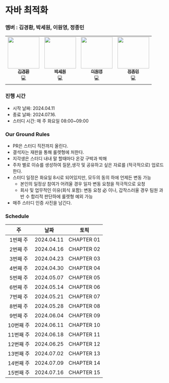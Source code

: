# 자바 최적화

### 멤버 : 김경환, 박세원, 이원영, 정종민

<table>
    <td align="center"><a href="https://github.com/kh0712"><img src="https://github.com/kh0712.png" width="100px;" alt=""/><br /><sub><b>김경환</b></sub></a><br />💻</a></td>
    <td align="center"><a href="https://github.com/wonlog-g"><img src="https://github.com/wonlog-g.png" width="100px;" alt=""/><br /><sub><b>박세원</b></sub></a><br />💻</a></td>
    <td align="center"><a href="https://github.com/210-reverof"><img src="https://github.com/210-reverof.png" width="100px;" alt=""/><br /><sub><b>이원영</b></sub></a><br />💻</a></td>
    <td align="center"><a href="https://github.com/alertjjm"><img src="https://github.com/alertjjm.png" width="100px;" alt=""/><br /><sub><b>정종민</b></sub></a><br />💻</a></td>
  </tr>
</table>

### 진행 시간

* 시작 날짜: 2024.04.11
* 종료 날짜: 2024.07.16.
* 스터디 시간: 매 주 화요일 08:00~09:00

### Our Ground Rules

- PR은 스터디 직전까지 올린다.
- 결석자는 재판을 통해 룰렛형에 처한다.
- 지각생은 스터디 내내 말 할때마다 온갖 구박과 박해
- 주차 별로 이슈를 생성하여 질문,생각 및 공유하고 싶은 자료를 (적극적으로) 업로드한다.
- 스터디 일정은 화요일 8시로 되어있지만, 모두의 동의 하에 언제든 변동 가능
  - 본인의 일정상 참여가 어려울 경우 일자 변동 요청을 적극적으로 요청 
  - 회사 및 업무적인 이유(회식 포함): 변동 요청 必 이나, 갑작스러울 경우 팀원 과반 수 합리적 판단하에 룰렛형 예외 가능 
- 매주 스터디 인증 사진을 남긴다.


### Schedule

|   주    |     날짜     |        토픽        
|:------:|:----------:|:----------------:|
| 1번째 주  | 2024.04.11 |    CHAPTER 01    |
| 2번째 주  | 2024.04.16 |    CHAPTER 02    |
| 3번째 주  | 2024.04.23 |    CHAPTER 03    |
| 4번째 주  | 2024.04.30 |    CHAPTER 04    |
| 5번째 주  | 2024.05.07 |    CHAPTER 05    |
| 6번째 주  | 2024.05.14 |    CHAPTER 06    |
| 7번째 주  | 2024.05.21 |    CHAPTER 07    |
| 8번째 주  | 2024.05.28 |    CHAPTER 08    |
| 9번째 주  | 2024.06.04 |    CHAPTER 09    |
| 10번째 주 | 2024.06.11 |    CHAPTER 10    |
| 11번째 주 | 2024.06.18 |    CHAPTER 11    |
| 12번째 주 | 2024.06.25 |    CHAPTER 12    |
| 13번째 주 | 2024.07.02 |    CHAPTER 13    |
| 14번째 주 | 2024.07.09 |    CHAPTER 14    |
| 15번째 주 | 2024.07.16 |    CHAPTER 15    |
